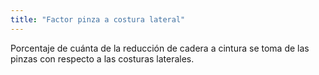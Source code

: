 ```yaml
---
title: "Factor pinza a costura lateral"
---
```


Porcentaje de cuánta de la reducción de cadera a cintura se toma de las pinzas con respecto a las costuras laterales.




